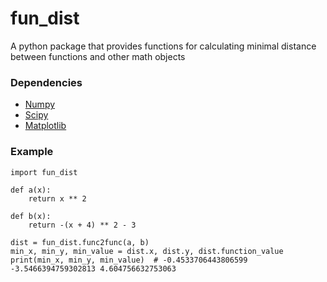 # fun_dist
A python package that provides functions for calculating minimal distance between functions and other math objects

### Dependencies
* [Numpy](https://github.com/numpy/numpy)
* [Scipy](https://github.com/scipy/scipy)
* [Matplotlib](https://github.com/matplotlib/matplotlib)

### Example
```
import fun_dist

def a(x):
    return x ** 2

def b(x):
    return -(x + 4) ** 2 - 3

dist = fun_dist.func2func(a, b)
min_x, min_y, min_value = dist.x, dist.y, dist.function_value
print(min_x, min_y, min_value)  # -0.4533706443806599 -3.5466394759302813 4.604756632753063
